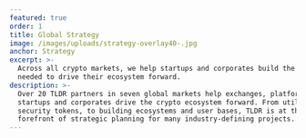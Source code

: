 ```yaml
---
featured: true
order: 1
title: Global Strategy
image: /images/uploads/strategy-overlay40-.jpg
anchor: Strategy
excerpt: >-
  Across all crypto markets, we help startups and corporates build the strategy
  needed to drive their ecosystem forward.
description: >-
  Over 20 TLDR partners in seven global markets help exchanges, platforms,
  startups and corporates drive the crypto ecosystem forward. From utility and
  security tokens, to building ecosystems and user bases, TLDR is at the
  forefront of strategic planning for many industry-defining projects.
---
```


